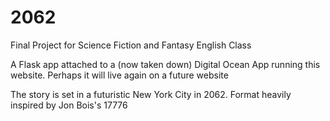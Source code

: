 # 2062
Final Project for Science Fiction and Fantasy English Class

A Flask app attached to a (now taken down) Digital Ocean App running this website. Perhaps it will live again on a future website

The story is set in a futuristic New York City in 2062. Format heavily inspired by Jon Bois's 17776
